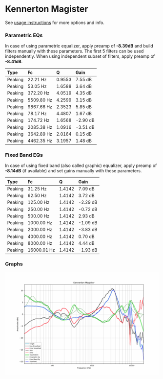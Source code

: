 # Kennerton Magister
See [usage instructions](https://github.com/jaakkopasanen/AutoEq#usage) for more options and info.

### Parametric EQs
In case of using parametric equalizer, apply preamp of **-8.39dB** and build filters manually
with these parameters. The first 5 filters can be used independently.
When using independent subset of filters, apply preamp of **-8.41dB**.

| Type    | Fc         |      Q | Gain     |
|:--------|:-----------|:-------|:---------|
| Peaking | 22.21 Hz   | 0.9553 | 7.55 dB  |
| Peaking | 53.05 Hz   | 1.6588 | 3.64 dB  |
| Peaking | 372.20 Hz  | 4.0519 | 4.35 dB  |
| Peaking | 5509.80 Hz | 4.2599 | 3.15 dB  |
| Peaking | 9867.66 Hz | 2.3523 | 5.85 dB  |
| Peaking | 78.17 Hz   | 4.4807 | 1.67 dB  |
| Peaking | 174.72 Hz  | 1.6568 | -2.90 dB |
| Peaking | 2085.38 Hz | 1.0916 | -3.51 dB |
| Peaking | 3642.89 Hz | 2.0164 | 0.15 dB  |
| Peaking | 4462.35 Hz | 3.1957 | 1.48 dB  |

### Fixed Band EQs
In case of using fixed band (also called graphic) equalizer, apply preamp of **-8.14dB**
(if available) and set gains manually with these parameters.

| Type    | Fc          |      Q | Gain     |
|:--------|:------------|:-------|:---------|
| Peaking | 31.25 Hz    | 1.4142 | 7.09 dB  |
| Peaking | 62.50 Hz    | 1.4142 | 3.72 dB  |
| Peaking | 125.00 Hz   | 1.4142 | -2.29 dB |
| Peaking | 250.00 Hz   | 1.4142 | -0.72 dB |
| Peaking | 500.00 Hz   | 1.4142 | 2.93 dB  |
| Peaking | 1000.00 Hz  | 1.4142 | -1.09 dB |
| Peaking | 2000.00 Hz  | 1.4142 | -3.83 dB |
| Peaking | 4000.00 Hz  | 1.4142 | 0.70 dB  |
| Peaking | 8000.00 Hz  | 1.4142 | 4.44 dB  |
| Peaking | 16000.01 Hz | 1.4142 | -1.93 dB |

### Graphs
![](./Kennerton%20Magister.png)